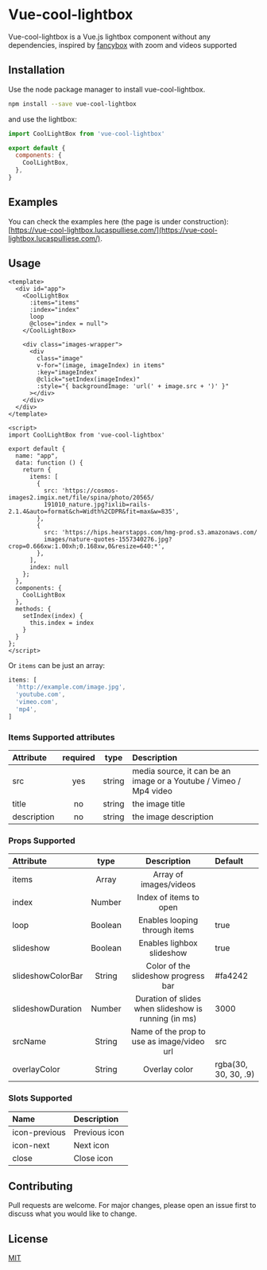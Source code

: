 # Vue-cool-lightbox

Vue-cool-lightbox is a Vue.js lightbox component without any dependencies, inspired by [fancybox](http://fancyapps.com/fancybox/3/) with zoom and videos supported

## Installation

Use the node package manager to install vue-cool-lightbox.

```bash
npm install --save vue-cool-lightbox
```

and use the lightbox:
```javascript
import CoolLightBox from 'vue-cool-lightbox'

export default {
  components: {
    CoolLightBox,
  },
}
```

## Examples
You can check the examples here (the page is under construction): [https://vue-cool-lightbox.lucaspulliese.com/](https://vue-cool-lightbox.lucaspulliese.com/).

## Usage

```vue
<template>
  <div id="app">
    <CoolLightBox 
      :items="items" 
      :index="index"
      loop
      @close="index = null">
    </CoolLightBox>

    <div class="images-wrapper">
      <div
        class="image"
        v-for="(image, imageIndex) in items"
        :key="imageIndex"
        @click="setIndex(imageIndex)"
        :style="{ backgroundImage: 'url(' + image.src + ')' }"
      ></div>
    </div>
  </div>
</template>

<script>
import CoolLightBox from 'vue-cool-lightbox'

export default {
  name: "app",
  data: function () {
    return {
      items: [
        {
          src: 'https://cosmos-images2.imgix.net/file/spina/photo/20565/
          191010_nature.jpg?ixlib=rails-2.1.4&auto=format&ch=Width%2CDPR&fit=max&w=835',
        },
        {
          src: 'https://hips.hearstapps.com/hmg-prod.s3.amazonaws.com/
          images/nature-quotes-1557340276.jpg?crop=0.666xw:1.00xh;0.168xw,0&resize=640:*',
        },
      ],
      index: null
    };
  },
  components: {
    CoolLightBox
  },
  methods: {
    setIndex(index) {
      this.index = index
    }
  }
};
</script>
```
Or `items` can be just an array:
```javascript
items: [
  'http://example.com/image.jpg',
  'youtube.com',
  'vimeo.com',
  'mp4',
]
```

### Items Supported attributes 

| Attribute | required | type | Description |
|:------| :------: | :------: |:------|
| src | yes | string |media source, it can be an image or a Youtube / Vimeo / Mp4 video |
| title | no | string | the image title |
| description | no | string | the image description |

### Props Supported

| Attribute | type | Description | Default
|:------| :------: | :------: |:------|
| items | Array | Array of images/videos|  |
| index | Number | Index of items to open |  |
| loop | Boolean| Enables looping through items | true | 
| slideshow | Boolean | Enables lighbox slideshow | true | 
| slideshowColorBar | String | Color of the slideshow progress bar | #fa4242 | 
| slideshowDuration | Number | Duration of slides when slideshow is running (in ms) | 3000 | 
| srcName | String | Name of the prop to use as image/video url | src | 
| overlayColor | String | Overlay color | rgba(30, 30, 30, .9) | 

### Slots Supported

| Name| Description 
|:------ |:------|
| icon-previous | Previous icon |
| icon-next | Next icon |
| close | Close icon |

## Contributing
Pull requests are welcome. For major changes, please open an issue first to discuss what you would like to change.

## License
[MIT](https://choosealicense.com/licenses/mit/)